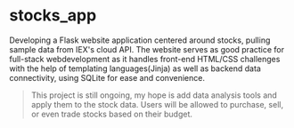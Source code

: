 # stocks_app

Developing a Flask website application centered around stocks, pulling sample data from IEX's cloud API.
The website serves as good practice for full-stack webdevelopment as it handles front-end HTML/CSS challenges with the help of templating languages(Jinja)
as well as backend data connectivity, using SQLite for ease and convenience.
> This project is still ongoing, my hope is add data analysis tools and apply them to the stock data.
> Users will be allowed to purchase, sell, or even trade stocks based on their budget.
